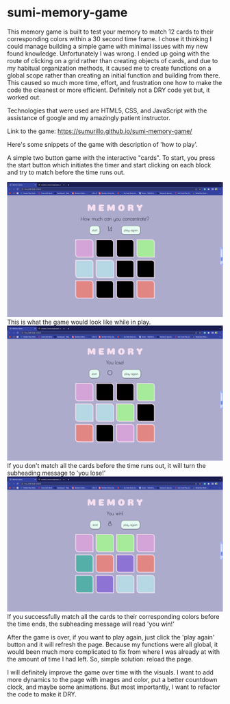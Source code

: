 # sumi-memory-game

<Memory>

This memory game is built to test your memory to match 12 cards to their corresponding colors within a 30 second time frame. I chose it thinking I could manage building a simple game with minimal issues with my new found knowledge. Unfortunately I was wrong. 
I ended up going with the route of clicking on a grid rather than creating objects of cards, and due to my habitual organization methods, it caused me to create functions on a global scope rather than creating an initial function and building from there.
This caused so much more time, effort, and frustration one how to make the code the cleanest or more efficient. Definitely not a DRY code yet but, it worked out.

<Technologies Used>
Technologies that were used are HTML5, CSS, and JavaScript with the assistance of google and my amazingly patient instructor.

<Getting Started>

Link to the game: https://sumurillo.github.io/sumi-memory-game/

Here's some snippets of the game with description of 'how to play'.

A simple two button game with the interactive "cards". To start, you press the start button which initiates the timer and start clicking on each block and try to match before the time runs out. 

<img src="./images/inplay.png" width="600">
This is what the game would look like while in play.

<img src="./images/you lose.png" width="600">
If you don't match all the cards before the time runs out, it will turn the subheading message to 'you lose!'

<img src="./images/you win.png" width="600">
If you successfully match all the cards to their corresponding colors before the time ends, the subheading message will read 'you win!'

After the game is over, if you want to play again, just click the 'play again' button and it will refresh the page. Because my functions were all global, it would been much more complicated to fix from where I was already at with the amount of time I had left. So, simple solution: reload the page.

<Next Steps>
I will definitely improve the game over time with the visuals. I want to add more dynamics to the page with images and color, put a better countdown clock, and maybe some animations. But most importantly, I want to refactor the code to make it DRY.